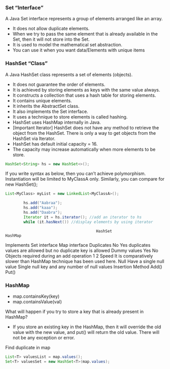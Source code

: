 ### Set “Interface”

A Java Set interface represents a group of elements arranged like an array.
- It does not allow duplicate elements.
- When we try to pass the same element that is already available in the Set, then it will not store into the Set.
- It is used to model the mathematical set abstraction.
- You can use it when you want data/Elements with unique items

### HashSet “Class”
A Java HashSet class represents a set of elements (objects).
- It does not guarantee the order of elements.
- It is achieved by storing elements as keys with the same value always.
- It constructs a collection that uses a hash table for storing elements.
- It contains unique elements.
- It inherits the AbstractSet class.
- It also implements the Set interface.
- It uses a technique to store elements is called hashing.
- HashSet uses HashMap internally in Java.
- [Important Iterator] HashSet does not have any method to retrieve the object from the HashSet. There is only a way to get objects from the HashSet via Iterator.
- HashSet has default initial capacity = 16.
- The capacity may increase automatically when more elements to be store.

```java
HashSet<String> hs = new HashSet<>();
```
If you write syntax as below, then you can’t achieve polymorphism. Instantiation will be limited to MyClassA only. Similarly, you can compare for new HashSet<MyClassA>();

```java
List<MyClass> myList = new LinkedList<MyClassA>();
```

```java
		hs.add("Aabraa");
        hs.add("kaaa");
        hs.add("Daabra");
        Iterator it = hs.iterator(); //add an iterator to hs  
        while (it.hasNext()) //display elements by using iterator 
```


											HashSet 					HashMap 
Implements 									Set interface 				Map interface 
Duplicates									No 							Yes duplicates values are allowed but no duplicate key is allowed 
Dummy values 								Yes 						No
Objects required during an add operation	1							2
Speed										It is comparatively slower than HashMap	technique has been used here.
Null 										Have a single null value	Single null key and any number of null values
Insertion Method							Add()						Put()


### HashMap

- map.containsKey(key)
- map.containsValue(val)

What will happen if you try to store a key that is already present in HashMap?
- If you store an existing key in the HashMap, then it will override the old value with the new value, and put() will return the old value. There will not be any exception or error.

Find duplicate in map
```java
List<T> valuesList = map.values();
Set<T> valuesSet = new HashSet<T>(map.values);
```